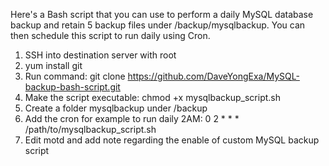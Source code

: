 Here's a Bash script that you can use to perform a daily MySQL database backup and retain 5 backup files under /backup/mysqlbackup. You can then schedule this script to run daily using Cron.

1. SSH into destination server with root
2. yum install git
3. Run command: git clone https://github.com/DaveYongExa/MySQL-backup-bash-script.git
4. Make the script executable: chmod +x mysqlbackup_script.sh
5. Create a folder mysqlbackup under /backup
6. Add the cron for example to run daily 2AM: 0 2 * * * /path/to/mysqlbackup_script.sh
7. Edit motd and add note regarding the enable of custom MySQL backup script

